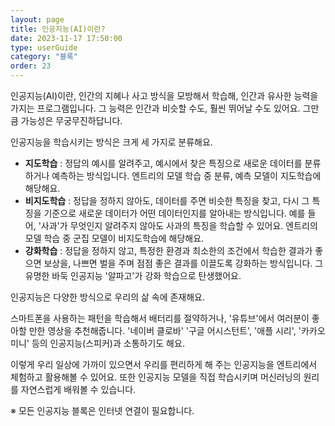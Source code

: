 ```yaml
---
layout: page
title: 인공지능(AI)이란?
date: 2023-11-17 17:50:00
type: userGuide
category: "블록"
order: 23
---
```


인공지능(AI)이란, 인간의 지혜나 사고 방식을 모방해서 학습해, 인간과 유사한 능력을 가지는 프로그램입니다. 그 능력은 인간과 비슷할 수도, 훨씬 뛰어날 수도 있어요. 그만큼 가능성은 무궁무진하답니다.

인공지능을 학습시키는 방식은 크게 세 가지로 분류해요.
+ **지도학습** : 정답의 예시를 알려주고, 예시에서 찾은 특징으로 새로운 데이터를 분류하거나 예측하는 방식입니다. 엔트리의 모델 학습 중 분류, 예측 모델이 지도학습에 해당해요.
+ **비지도학습** : 정답을 정하지 않아도, 데이터를 주면 비슷한 특징을 찾고, 다시 그 특징을 기준으로 새로운 데이터가 어떤 데이터인지를 알아내는 방식입니다. 예를 들어, '사과'가 무엇인지 알려주지 않아도 사과의 특징을 학습할 수 있어요. 엔트리의 모델 학습 중 군집 모델이 비지도학습에 해당해요.
+ **강화학습** : 정답을 정하지 않고, 특정한 환경과 최소한의 조건에서 학습한 결과가 좋으면 보상을, 나쁘면 벌을 주며 점점 좋은 결과를 이끌도록 강화하는 방식입니다. 그 유명한 바둑 인공지능 '알파고'가 강화 학습으로 탄생했어요.

인공지능은 다양한 방식으로 우리의 삶 속에 존재해요.

스마트폰을 사용하는 패턴을 학습해서 배터리를 절약하거나, '유튜브'에서 여러분이 좋아할 만한 영상을 추천해줍니다. '네이버 클로바' '구글 어시스턴트', '애플 시리', '카카오 미니' 등의 인공지능(스피커)과 소통하기도 해요.

이렇게 우리 일상에 가까이 있으면서 우리를 편리하게 해 주는 인공지능을 엔트리에서 체험하고 활용해볼 수 있어요. 또한 인공지능 모델을 직접 학습시키며 머신러닝의 원리를 자연스럽게 배워볼 수 있습니다.

※ 모든 인공지능 블록은 인터넷 연결이 필요합니다.